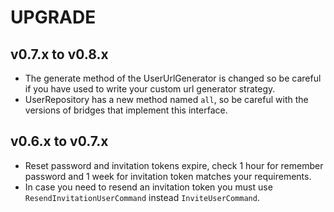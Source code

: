 # UPGRADE

## v0.7.x to v0.8.x
* The generate method of the UserUrlGenerator is changed so be careful if you have used to write your custom
url generator strategy.
* UserRepository has a new method named `all`, so be careful with the versions of bridges that implement this interface.

## v0.6.x to v0.7.x
* Reset password and invitation tokens expire, check 1 hour for remember password and 1 week for invitation token 
matches your requirements.
* In case you need to resend an invitation token you must use `ResendInvitationUserCommand` instead `InviteUserCommand`.
